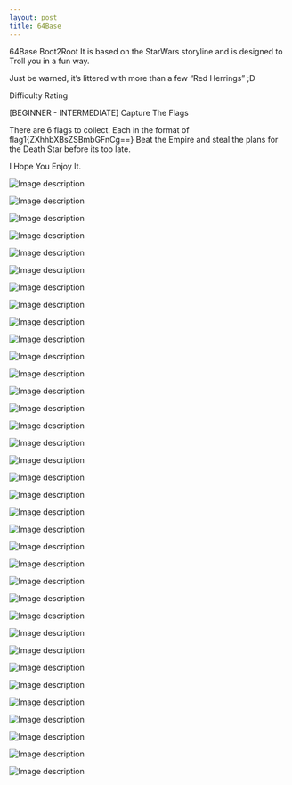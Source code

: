 ```yaml
---
layout: post
title: 64Base
---
```

64Base Boot2Root
It is based on the StarWars storyline and is designed to Troll you in a fun way.

Just be warned, it’s littered with more than a few “Red Herrings” ;D

Difficulty Rating

[BEGINNER - INTERMEDIATE]
Capture The Flags

There are 6 flags to collect. Each in the format of flag1{ZXhhbXBsZSBmbGFnCg==} Beat the Empire and steal the plans for the Death Star before its too late.

I Hope You Enjoy It.

![Image description](/images/64base-1.png)

![Image description](/images/64base-2.png)

![Image description](/images/64base-3.png)

![Image description](/images/464basehtml.png)

![Image description](/images/64base-4.png)

![Image description](/images/64base-5.png)

![Image description](/images/64base-6.png)

![Image description](/images/64base-7.png)

![Image description](/images/64base-8.png)

![Image description](/images/864basehexstring.png) 

![Image description](/images/964baseflag1.png)

![Image description](/images/10-64basecreds.png)

![Image description](/images/11-64basenikto1.png)

![Image description](/images/12-64basenikto2.png)

![Image description](/images/13-base64robots.png)

![Image description](/images/14-64baseradmin1.png)

![Image description](/images/15-64baseradmin2.png)

![Image description](/images/16-64baseimperialclass1.png)

![Image description](/images/17-64baseimperialclass2.png)

![Image description](/images/18-64baseimperialclass3.png)

![Image description](/images/19-64basebountyhunter.png)

![Image description](/images/20-64basebountyhunterviewsource.png)

![Image description](/images/21-64base.png)

![Image description](/images/22-64base.png)

![Image description](/images/23-64base.png)

![Image description](/images/24-64base.png)

![Image description](/images/25-64base.png)

![Image description](/images/26-64base.png)

![Image description](/images/27-64base.png)

![Image description](/images/28-64base.png)

![Image description](/images/29-64base.png)

![Image description](/images/30-64base.png)

![Image description](/images/31-64base.png)

![Image description](/images/32-64base.png)

![Image description](/images/33-64base.png)
